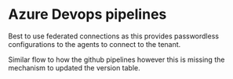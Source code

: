 # Azure Devops pipelines

Best to use federated connections as this provides passwordless configurations to the agents to connect to the tenant.

Similar flow to how the github pipelines however this is missing the mechanism to updated the version table.
